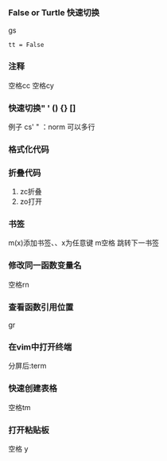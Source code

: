 ### False or Turtle 快速切换
gs
```
tt = False
```
### 注释
空格cc
空格cy
### 快速切换" ' () {} []
例子 cs' "
：norm 可以多行
### 格式化代码

### 折叠代码
1. zc折叠
2. zo打开
### 书签
m(x)添加书签、、x为任意键
m空格  跳转下一书签
### 修改同一函数变量名
空格rn
### 查看函数引用位置
gr
### 在vim中打开终端
分屏后:term
### 快速创建表格
空格tm
### 打开粘贴板
空格 y
